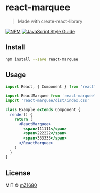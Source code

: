 # react-marquee

> Made with create-react-library

[![NPM](https://img.shields.io/npm/v/react-marquee.svg)](https://www.npmjs.com/package/react-marquee) [![JavaScript Style Guide](https://img.shields.io/badge/code_style-standard-brightgreen.svg)](https://standardjs.com)

## Install

```bash
npm install --save react-marquee
```

## Usage

```jsx
import React, { Component } from 'react'

import ReactMarquee from 'react-marquee'
import 'react-marquee/dist/index.css'

class Example extends Component {
  render() {
    return (
      <ReactMarquee>
        <span>111111</span>
        <span>222222</span>
        <span>333333</span>
      </ReactMarquee>
    )
  }
}
```

## License

MIT © [mZ1680](https://github.com/mZ1680)
